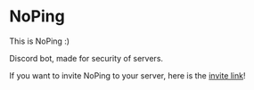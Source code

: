 # NoPing

This is NoPing :)

Discord bot, made for security of servers.

If you want to invite NoPing to your server, here is the [invite link](https://discord.com/oauth2/authorize?client_id=98003190686009000)!